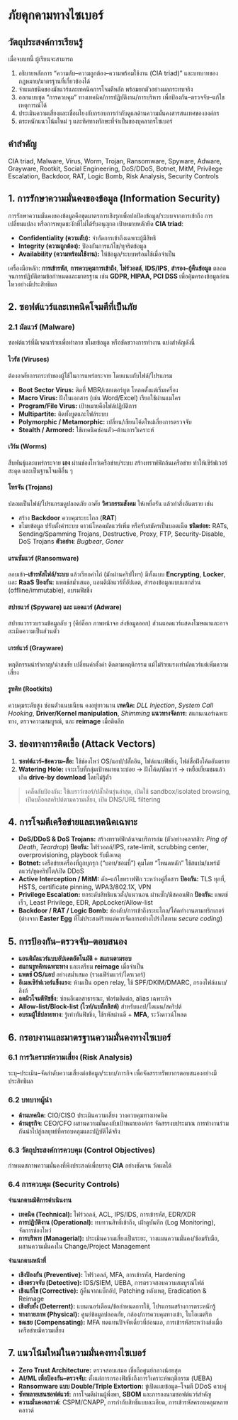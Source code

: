 # ภัยคุกคามทางไซเบอร์

## วัตถุประสงค์การเรียนรู้

เมื่อจบบทนี้ ผู้เรียนจะสามารถ

1. อธิบายหลักการ “ความลับ–ความถูกต้อง–ความพร้อมใช้งาน (CIA triad)” และบทบาทของกฎหมาย/มาตรฐานที่เกี่ยวข้องได้
2. จำแนกชนิดของมัลแวร์และเทคนิคการโจมตีหลัก พร้อมยกตัวอย่างผลกระทบจริง
3. ออกแบบชุด “การควบคุม” ทางเทคนิค/การปฏิบัติงาน/การบริหาร เพื่อป้องกัน–ตรวจจับ–แก้ไขเหตุการณ์ได้
4. ประเมินความเสี่ยงและเชื่อมโยงกับกรอบการกำกับดูแลด้านความมั่นคงสารสนเทศขององค์กร
5. ตระหนักแนวโน้มใหม่ ๆ และทิศทางทักษะที่จำเป็นของบุคลากรไซเบอร์

## คำสำคัญ

CIA triad, Malware, Virus, Worm, Trojan, Ransomware, Spyware, Adware, Grayware, Rootkit, Social Engineering, DoS/DDoS, Botnet, MitM, Privilege Escalation, Backdoor, RAT, Logic Bomb, Risk Analysis, Security Controls


## 1. การรักษาความมั่นคงของข้อมูล (Information Security)

การรักษาความมั่นคงของข้อมูลคือชุดมาตรการเชิงรุกเพื่อปกป้องข้อมูล/ระบบจากการเข้าถึง การเปลี่ยนแปลง หรือการหยุดชะงักที่ไม่ได้รับอนุญาต เป้าหมายหลักยึด **CIA triad**:

* **Confidentiality (ความลับ):** จำกัดการเข้าถึงเฉพาะผู้มีสิทธิ
* **Integrity (ความถูกต้อง):** ป้องกันการแก้ไข/ทุจริตข้อมูล
* **Availability (ความพร้อมใช้งาน):** ให้ข้อมูล/ระบบพร้อมใช้เมื่อจำเป็น

เครื่องมือหลัก: **การเข้ารหัส**, **การควบคุมการเข้าถึง**, **ไฟร์วอลล์**, **IDS/IPS**, **สำรอง–กู้คืนข้อมูล** ตลอดจนการปฏิบัติตามข้อกำหนดและมาตรฐาน เช่น **GDPR, HIPAA, PCI DSS** เพื่อคุ้มครองข้อมูลอ่อนไหวอย่างมีประสิทธิผล


## 2. ซอฟต์แวร์และเทคนิคโจมตีที่เป็นภัย

### 2.1 มัลแวร์ (Malware)

ซอฟต์แวร์ที่มีเจตนาร้ายเพื่อทำลาย ขโมยข้อมูล หรือขัดขวางการทำงาน แบ่งสำคัญดังนี้

#### ไวรัส (Viruses)

ต้องอาศัยการกระทำของผู้ใช้ในการแพร่กระจาย โดยแนบกับไฟล์/โปรแกรม

* **Boot Sector Virus:** ติดที่ MBR/เซกเตอร์บูต โหลดตั้งแต่เริ่มเครื่อง
* **Macro Virus:** ฝังในเอกสาร (เช่น Word/Excel) เรียกใช้ผ่านแมโคร
* **Program/File Virus:** เป้าหมายคือไฟล์ปฏิบัติการ
* **Multipartite:** ติดทั้งบูตและไฟล์ระบบ
* **Polymorphic / Metamorphic:** เปลี่ยน/เขียนโค้ดใหม่เลี่ยงการตรวจจับ
* **Stealth / Armored:** ใช้เทคนิคซ่อนตัว–ต้านการวิเคราะห์

#### เวิร์ม (Worms)

สืบพันธุ์และแพร่กระจาย **เอง** ผ่านช่องโหว่เครือข่าย/ระบบ สร้างทราฟฟิกล้นเครือข่าย ทำให้เซิร์ฟเวอร์สะดุด และเป็นฐานโจมตีอื่น ๆ

#### โทรจัน (Trojans)

ปลอมเป็นไฟล์/โปรแกรมดูปลอดภัย อาศัย **วิศวกรรมสังคม** ให้เหยื่อรัน แล้วทำสิ่งอันตราย เช่น

* สร้าง **Backdoor** ควบคุมระยะไกล (**RAT**)
* ขโมยข้อมูล ปรับตั้งค่าระบบ ดาวน์โหลดมัลแวร์เพิ่ม หรือรับสมัครเป็นบอตเน็ต
  **ชนิดย่อย:** RATs, Sending/Spamming Trojans, Destructive, Proxy, FTP, Security-Disable, DoS Trojans
  **ตัวอย่าง**: *Bugbear*, *Goner*

#### แรนซัมแวร์ (Ransomware)

ลอบเข้า–**เข้ารหัสไฟล์/ระบบ** แล้วเรียกค่าไถ่ (มักผ่านคริปโทฯ) มีทั้งแบบ **Encrypting**, **Locker**, และ **RaaS**
**ป้องกัน:** แพตช์สม่ำเสมอ, แอนติมัลแวร์ที่อัปเดต, สำรองข้อมูลแบบแยกส่วน (offline/immutable), อบรมฟิชชิ่ง

#### สปายแวร์ (Spyware) และ แอดแวร์ (Adware)

สปายแวรรวบรวมข้อมูลลับ ๆ (คีย์ล็อก ภาพหน้าจอ ส่งข้อมูลออก) ส่วนแอดแวร์แสดงโฆษณาและอาจละเมิดความเป็นส่วนตัว

####  เกรย์แวร์ (Grayware)

พฤติกรรมน่ารำคาญ/น่าสงสัย เปลี่ยนค่าตั้งค่า ติดตามพฤติกรรม แม้ไม่ร้ายแรงเท่ามัลแวร์แต่เพิ่มความเสี่ยง

#### รูทคิท (Rootkits)

ควบคุมระดับสูง ซ่อนตัวแนบเนียน คงอยู่ยาวนาน
**เทคนิค:** *DLL Injection*, *System Call Hooking*, **Driver/Kernel manipulation**, *Shimming*
**แนวทางจัดการ:** สแกนเนอร์เฉพาะทาง, ตรวจความสมบูรณ์, และ **reimage** เมื่อติดลึก

## 3. ช่องทางการติดเชื้อ (Attack Vectors)

1. **ซอฟต์แวร์–ข้อความ–สื่อ:** ใช้ช่องโหว่ OS/แอป/ปลั๊กอิน, ไฟล์แนบฟิชชิ่ง, ไฟล์สื่อฝังโค้ดอันตราย
2. **Watering Hole:** เจาะเว็บที่กลุ่มเป้าหมายแวะบ่อย → ฝังโค้ด/มัลแวร์ → เหยื่อเยี่ยมชมแล้วเกิด **drive-by download** โดยไม่รู้ตัว

> เคล็ดลับป้องกัน: ใช้เบราว์เซอร์/ปลั๊กอินรุ่นล่าสุด, เปิดใช้ sandbox/isolated browsing, เปิดบล็อคสคริปต์ตามความเสี่ยง, เปิด DNS/URL filtering

## 4. การโจมตีเครือข่ายและเทคนิคเฉพาะ

* **DoS/DDoS & DoS Trojans:** สร้างทราฟฟิกล้นจนบริการล่ม (ตัวอย่างคลาสสิก: *Ping of Death*, *Teardrop*)
  **ป้องกัน:** ไฟร์วอลล์/IPS, rate-limit, scrubbing center, overprovisioning, playbook รับมือเหตุ
* **Botnet:** เครือข่ายเครื่องที่ถูกบุกรุก (“บอท/ซอมบี้”) คุมโดย “โหนดหลัก” ใช้สแปม/แพร่มัลแวร์/ขุดคริปโต/เปิด DDoS
* **Active Interception / MitM:** ดัก–แก้ไขทราฟฟิก ระหว่างคู่สื่อสาร
  **ป้องกัน:** TLS ทุกที่, HSTS, certificate pinning, WPA3/802.1X, VPN
* **Privilege Escalation:** ยกระดับสิทธิแนวตั้ง/แนวนอน ผ่านบั๊ก/มิสคอนฟิก
  **ป้องกัน:** แพตช์เร็ว, Least Privilege, EDR, AppLocker/Allow-list
* **Backdoor / RAT / Logic Bomb:** ช่องลับ/การเข้าถึงระยะไกล/โค้ดทำงานตามทริกเกอร์ (ต่างจาก **Easter Egg** ที่ไม่ประสงค์ร้ายแต่ควรจัดการอย่างโปร่งใสตาม *secure coding*)

## 5. การป้องกัน–ตรวจจับ–ตอบสนอง

* **แอนติมัลแวร์แบบอัปเดตอัตโนมัติ + สแกนตามรอบ**
* **สแกนรูทคิทเฉพาะทาง** และเตรียม **reimage** เมื่อจำเป็น
* **แพตช์ OS/แอป** อย่างสม่ำเสมอ (รวมเฟิร์มแวร์/ไดรเวอร์)
* **อีเมลเซิร์ฟเวอร์แข็งแรง:** ห้ามเป็น open relay, ใช้ SPF/DKIM/DMARC, กรองไฟล์แนบ/ลิงก์
* **ลดผิวโจมตีฟิชชิ่ง:** ซ่อนอีเมลสาธารณะ, ฟอร์มติดต่อ, alias เฉพาะกิจ
* **Allow-list/Block-list (ไวท์/แบล็กลิสต์)** สำหรับแอป/โดเมน/สคริปต์
* **อบรมผู้ใช้ปลายทาง:** รู้เท่าทันฟิชชิ่ง, ใช้รหัสผ่านดี + **MFA**, ระวังดาวน์โหลด

## 6. กรอบงานและมาตรฐานความมั่นคงทางไซเบอร์

### 6.1 การวิเคราะห์ความเสี่ยง (Risk Analysis)

ระบุ–ประเมิน–จัดลำดับความเสี่ยงต่อข้อมูล/ระบบ/ภารกิจ เพื่อจัดสรรทรัพยากรตอบสนองอย่างมีประสิทธิผล

### 6.2 บทบาทผู้นำ

* **ด้านเทคนิค:** CIO/CISO ประเมินความเสี่ยง วางควบคุมทางเทคนิค
* **ด้านธุรกิจ:** CEO/CFO ผสานความมั่นคงกับเป้าหมายองค์กร จัดสรรงบประมาณ
  การทำงานร่วมกันนำไปสู่กลยุทธ์ที่ครอบคลุมและปฏิบัติได้จริง

### 6.3 วัตถุประสงค์การควบคุม (Control Objectives)

กำหนดสภาพความมั่นคงที่พึงประสงค์เพื่อบรรลุ **CIA** อย่างชัดเจน วัดผลได้

### 6.4 การควบคุม (Security Controls)

**จำแนกตามมิติการดำเนินงาน**

* **เทคนิค (Technical):** ไฟร์วอลล์, ACL, IPS/IDS, การเข้ารหัส, EDR/XDR
* **การปฏิบัติงาน (Operational):** ทบทวนสิทธิ์เข้าถึง, เฝ้าดูบันทึก (Log Monitoring), จัดการช่องโหว่
* **การบริหาร (Managerial):** ประเมินความเสี่ยงเป็นระยะ, วางแผนความมั่นคง/ซ้อมรับมือ, ผสานความมั่นคงใน Change/Project Management

**จำแนกตามหน้าที่**

* **เชิงป้องกัน (Preventive):** ไฟร์วอลล์, MFA, การเข้ารหัส, Hardening
* **เชิงตรวจจับ (Detective):** IDS/SIEM, UEBA, การตรวจสอบความสมบูรณ์ไฟล์
* **เชิงแก้ไข (Corrective):** กู้คืนจากแบ็กอัป, Patching หลังเหตุ, Eradication & Reimage
* **เชิงยับยั้ง (Deterrent):** แบนเนอร์เตือน/ข้อกำหนดการใช้, โปรแกรมสร้างการตระหนักรู้
* **ทางกายภาพ (Physical):** ศูนย์ข้อมูลปลอดภัย, กล้อง/การควบคุมทางเข้า, ไบโอเมตริก
* **ชดเชย (Compensating):** MFA ทดแทนปัจจัยเดี่ยวที่อ่อนแอ, การเข้ารหัสระหว่างส่งเมื่อเครือข่ายมีความเสี่ยง


## 7. แนวโน้มใหม่ในความมั่นคงทางไซเบอร์

* **Zero Trust Architecture:** ตรวจสอบเสมอ เชื่อถือศูนย์กลางน้อยสุด
* **AI/ML เพื่อป้องกัน–ตรวจจับ:** ตั้งแต่การกรองฟิชชิ่งถึงการวิเคราะห์พฤติกรรม (UEBA)
* **Ransomware แบบ Double/Triple Extortion:** ขู่เปิดเผยข้อมูล–โจมตี DDoS ควบคู่
* **ซัพพลายเชนซอฟต์แวร์:** การโจมตีผ่านผู้พึ่งพา, **SBOM** และการลงนามซอฟต์แวร์สำคัญ
* **ความมั่นคงคลาวด์:** CSPM/CNAPP, การกำกับสิทธิ์แบบละเอียด, การเข้ารหัสครอบคลุมหลายคลาวด์

